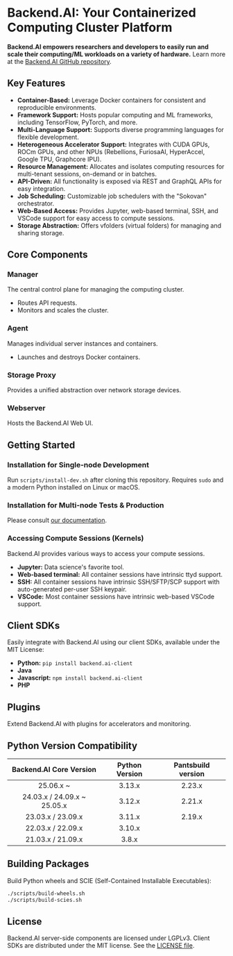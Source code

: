 # Backend.AI: Your Containerized Computing Cluster Platform

**Backend.AI empowers researchers and developers to easily run and scale their computing/ML workloads on a variety of hardware.** Learn more at the [Backend.AI GitHub repository](https://github.com/lablup/backend.ai).

## Key Features

*   **Container-Based:** Leverage Docker containers for consistent and reproducible environments.
*   **Framework Support:** Hosts popular computing and ML frameworks, including TensorFlow, PyTorch, and more.
*   **Multi-Language Support:** Supports diverse programming languages for flexible development.
*   **Heterogeneous Accelerator Support:** Integrates with CUDA GPUs, ROCm GPUs, and other NPUs (Rebellions, FuriosaAI, HyperAccel, Google TPU, Graphcore IPU).
*   **Resource Management:** Allocates and isolates computing resources for multi-tenant sessions, on-demand or in batches.
*   **API-Driven:** All functionality is exposed via REST and GraphQL APIs for easy integration.
*   **Job Scheduling:** Customizable job schedulers with the "Sokovan" orchestrator.
*   **Web-Based Access:** Provides Jupyter, web-based terminal, SSH, and VSCode support for easy access to compute sessions.
*   **Storage Abstraction:** Offers vfolders (virtual folders) for managing and sharing storage.

## Core Components

### Manager

The central control plane for managing the computing cluster.

*   Routes API requests.
*   Monitors and scales the cluster.

### Agent

Manages individual server instances and containers.

*   Launches and destroys Docker containers.

### Storage Proxy

Provides a unified abstraction over network storage devices.

### Webserver

Hosts the Backend.AI Web UI.

## Getting Started

### Installation for Single-node Development

Run `scripts/install-dev.sh` after cloning this repository. Requires `sudo` and a modern Python installed on Linux or macOS.

### Installation for Multi-node Tests & Production

Please consult [our documentation](http://docs.backend.ai).

### Accessing Compute Sessions (Kernels)

Backend.AI provides various ways to access your compute sessions.

*   **Jupyter:** Data science's favorite tool.
*   **Web-based terminal:** All container sessions have intrinsic ttyd support.
*   **SSH:** All container sessions have intrinsic SSH/SFTP/SCP support with auto-generated per-user SSH keypair.
*   **VSCode:** Most container sessions have intrinsic web-based VSCode support.

## Client SDKs

Easily integrate with Backend.AI using our client SDKs, available under the MIT License:

*   **Python:** `pip install backend.ai-client`
*   **Java**
*   **Javascript:** `npm install backend.ai-client`
*   **PHP**

## Plugins

Extend Backend.AI with plugins for accelerators and monitoring.

## Python Version Compatibility

| Backend.AI Core Version | Python Version | Pantsbuild version |
|:-----------------------:|:--------------:|:------------------:|
| 25.06.x ~               | 3.13.x         | 2.23.x             |
| 24.03.x / 24.09.x ~ 25.05.x      | 3.12.x         | 2.21.x    |
| 23.03.x / 23.09.x       | 3.11.x         | 2.19.x             |
| 22.03.x / 22.09.x       | 3.10.x         |                    |
| 21.03.x / 21.09.x       | 3.8.x          |                    |

## Building Packages

Build Python wheels and SCIE (Self-Contained Installable Executables):

```bash
./scripts/build-wheels.sh
./scripts/build-scies.sh
```

## License

Backend.AI server-side components are licensed under LGPLv3. Client SDKs are distributed under the MIT license.  See the [LICENSE file](https://github.com/lablup/backend.ai/blob/main/LICENSE).